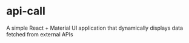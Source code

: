  
# api-call
A simple React + Material UI application that dynamically displays data fetched from external APIs


